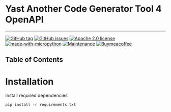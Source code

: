 # Yast Another Code Generator Tool 4 OpenAPI

---

[![GitHub tag](https://img.shields.io/github/tag/elomagic/yacog4openapi.svg)](https://github.com/elomagic/yacog4openapi/tags/)
[![GitHub issues](https://img.shields.io/github/issues-raw/elomagic/yacog4openapi)](https://github.com/elomagic/yacog4openapi/issues)
[![Apache 2.0 license](https://img.shields.io/badge/Apache-2.0-blue.svg)](https://www.gnu.org/licenses/gpl-3.0-standalone.html)
[![made-with-micropython](https://img.shields.io/badge/Made%20with-Python-1f425f.svg)](https://www.micropython.org/)
[![Maintenance](https://img.shields.io/badge/Maintained%3F-yes-green.svg)](https://github.com/elomagic/yacog4openapi/graphs/commit-activity)
[![Buymeacoffee](https://badgen.net/badge/icon/buymeacoffee?icon=buymeacoffee&label)](https://www.buymeacoffee.com/elomagic)

## Table of Contents

# Installation

Install required dependencies

```shell
pip install -r requirements.txt
```


